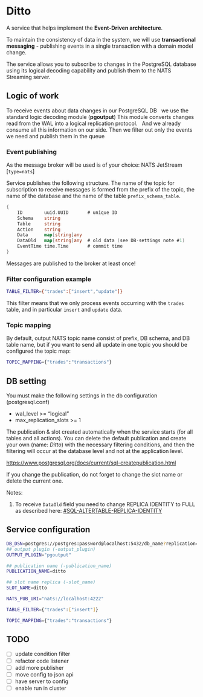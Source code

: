 # Ditto

A service that helps implement the **Event-Driven architecture**.

To maintain the consistency of data in the system, we will use **transactional messaging** -
publishing events in a single transaction with a domain model change.

The service allows you to subscribe to changes in the PostgreSQL database using its logical decoding capability
and publish them to the NATS Streaming server.

## Logic of work
To receive events about data changes in our PostgreSQL DB
  we use the standard logic decoding module (**pgoutput**) This module converts
changes read from the WAL into a logical replication protocol.
  And we already consume all this information on our side.
Then we filter out only the events we need and publish them in the queue

### Event publishing

As the message broker will be used is of your choice:
NATS JetStream [`type=nats`]

Service publishes the following structure.
The name of the topic for subscription to receive messages is formed from the prefix of the topic,
the name of the database and the name of the table `prefix_schema_table`.

```go
{
	ID        uuid.UUID       # unique ID
	Schema    string
	Table     string
	Action    string
	Data      map[string]any
	DataOld   map[string]any  # old data (see DB-settings note #1)
	EventTime time.Time       # commit time
}
```

Messages are published to the broker at least once!

### Filter configuration example

```bash
TABLE_FILTER={"trades":["insert","update"]}
```
This filter means that we only process events occurring with the `trades` table,
and in particular `insert` and `update` data.

### Topic mapping
By default, output NATS topic name consist of prefix, DB schema, and DB table name,
but if you want to send all update in one topic you should be configured the topic map:
```bash
TOPIC_MAPPING={"trades":"transactions"}
```

## DB setting
You must make the following settings in the db configuration (postgresql.conf)
* wal_level >= “logical”
* max_replication_slots >= 1

The publication & slot created automatically when the service starts (for all tables and all actions).
You can delete the default publication and create your own (name: _Ditto_) with the necessary filtering conditions, and then the filtering will occur at the database level and not at the application level.

https://www.postgresql.org/docs/current/sql-createpublication.html

If you change the publication, do not forget to change the slot name or delete the current one.

Notes:

1. To receive `DataOld` field you need to change REPLICA IDENTITY to FULL as described here:
   [#SQL-ALTERTABLE-REPLICA-IDENTITY](https://www.postgresql.org/docs/current/sql-altertable.html#SQL-ALTERTABLE-REPLICA-IDENTITY)

## Service configuration
```bash
DB_DSN=postgres://postgres:password@localhost:5432/db_name?replication=database
## output plugin (-output_plugin)
OUTPUT_PLUGIN="pgoutput"

## publication name (-publication_name)
PUBLICATION_NAME=ditto

## slot name replica (-slot_name)
SLOT_NAME=ditto

NATS_PUB_URI="nats://localhost:4222"

TABLE_FILTER={"trades":["insert"]}

TOPIC_MAPPING={"trades":"transactions"}

```
## TODO
- [ ] update condition filter
- [ ] refactor code listener
- [ ] add more publisher
- [ ] move config to json api
- [ ] have server to config
- [ ] enable run in cluster
